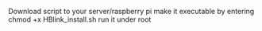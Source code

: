 Download script to your server/raspberry pi
make it executable by entering chmod +x HBlink_install.sh
run it under root
